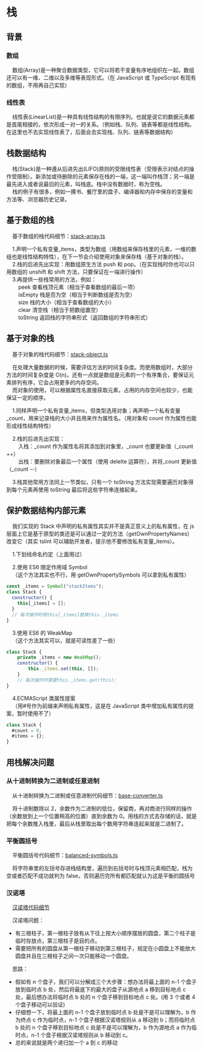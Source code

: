 # 栈

## 背景

### 数组

&nbsp;&nbsp;&nbsp;&nbsp;数组(Array)是一种聚合数据类型，它可以将若干变量有序地组织在一起。数组还可以有一维、二维以及多维等表现形式。（在 JavaScript 或 TypeScript 有现有的数组，不用再自己实现）

### 线性表

&nbsp;&nbsp;&nbsp;&nbsp;线性表(LinearList)是一种具有线性结构的有限序列。也就是说它的数据元素都是首尾相接的，依次形成一对一的关系。（例如栈、队列、链表等都是线性结构。在这里也不去实现线性表了，后面会去实现栈、队列、链表等数据结构）

## 栈数据结构

&nbsp;&nbsp;&nbsp;&nbsp;栈(Stack)是一种遵从后进先出(LIFO)原则的受限线性表（受限表示对结点的操作受限制）。新添加或待删除的元素保存在栈的一端，这一端叫作栈顶；另一端是最先进入或者说最旧的元素，叫栈底。栈中没有数据时，称为空栈。  
&nbsp;&nbsp;&nbsp;&nbsp;栈的例子有很多，例如一摞书、餐厅里的盘子、编译器和内存中保存的变量和方法等、浏览器历史记录。

## 基于数组的栈

&nbsp;&nbsp;&nbsp;&nbsp;基于数组的栈代码细节：[stack-array.ts](https://gitee.com/liawnliu/datastructures_ts/blob/master/src/ts/data-structures/stack-array.ts)

&nbsp;&nbsp;&nbsp;&nbsp;1.声明一个私有变量\_items，类型为数组（用数组来保存栈里的元素，一维的数组也是线性结构特性），在下一节会介绍使用对象来保存栈（基于对象的栈）。  
&nbsp;&nbsp;&nbsp;&nbsp;2.栈的后进先出实现：用数组原生方法 push 和 pop。（在实现栈时你也可以只用数组的 unshift 和 shift 方法，只要保证在一端进行操作）  
&nbsp;&nbsp;&nbsp;&nbsp;3.再提供一些栈常用的方法，例如：  
&nbsp;&nbsp;&nbsp;&nbsp;&nbsp;&nbsp;&nbsp;&nbsp;peek 查看栈顶元素（相当于查看数组的最后一项）  
&nbsp;&nbsp;&nbsp;&nbsp;&nbsp;&nbsp;&nbsp;&nbsp;isEmpty 栈是否为空（相当于判断数组是否为空）  
&nbsp;&nbsp;&nbsp;&nbsp;&nbsp;&nbsp;&nbsp;&nbsp;size 栈的大小（相当于查看数组的大小）  
&nbsp;&nbsp;&nbsp;&nbsp;&nbsp;&nbsp;&nbsp;&nbsp;clear 清空栈（相当于把数组置空）  
&nbsp;&nbsp;&nbsp;&nbsp;&nbsp;&nbsp;&nbsp;&nbsp;toString 返回栈的字符串形式（返回数组的字符串形式）

## 基于对象的栈

&nbsp;&nbsp;&nbsp;&nbsp;基于对象的栈代码细节：[stack-object.ts](https://gitee.com/liawnliu/datastructures_ts/blob/master/src/ts/data-structures/stack-object.ts)

&nbsp;&nbsp;&nbsp;&nbsp;在处理大量数据的时候，需要评估方法的时间复杂度。而使用数组时，大部分方法的时间复杂度是 O(n)。还有一点就是数组是元素的一个有序集合，要保证元素排列有序，它会占用更多的内存空间。  
&nbsp;&nbsp;&nbsp;&nbsp;而对象的使用，可以根据属性名直接获取元素，占用的内存空间也较少，也能保证一定的顺序。

&nbsp;&nbsp;&nbsp;&nbsp;1.同样声明一个私有变量\_items，但类型选用对象；再声明一个私有变量\_count，用来记录栈的大小并且用来作为属性名。（用对象和 count 作为属性也能形成线性结构特性）

&nbsp;&nbsp;&nbsp;&nbsp;2.栈的后进先出实现：  
&nbsp;&nbsp;&nbsp;&nbsp;&nbsp;&nbsp;&nbsp;&nbsp;入栈：\_count 作为属性名将其添加到对象里，\_count 也要更新值（\_count ++）  
&nbsp;&nbsp;&nbsp;&nbsp;&nbsp;&nbsp;&nbsp;&nbsp;出栈：要删除对象最后一个属性（使用 delelte 运算符），并将\_count 更新值（\_count --）

&nbsp;&nbsp;&nbsp;&nbsp;3.栈其他常用方法同上一节类似，只有一个 toString 方法实现需要遍历对象得到每个元素再使用 toString 最后将这些字符串连接起来。

## 保护数据结构内部元素

&nbsp;&nbsp;&nbsp;&nbsp;我们实现的 Stack 中声明的私有属性其实并不是真正意义上的私有属性，在 js 层面上它是基于原型的类还是可以通过一定的方法（getOwnPropertyNames）改变它（其实 tslint 可以辅助开发者，提示他不要修改私有变量\_items）。

&nbsp;&nbsp;&nbsp;&nbsp;1.下划线命名约定（上面用过）

&nbsp;&nbsp;&nbsp;&nbsp;2.使用 ES6 限定作用域 Symbol  
&nbsp;&nbsp;&nbsp;&nbsp;（这个方法其实也不行，用 getOwnPropertySymbols 可以拿到私有属性）

```js
const _items = Symbol("stackItems");
class Stack {
  constructor() {
    this[_items] = [];
  }
  // 每次操作时用this[_items]替换this._items
}
```

&nbsp;&nbsp;&nbsp;&nbsp;3.使用 ES6 的 WeakMap  
&nbsp;&nbsp;&nbsp;&nbsp;（这个方法其实可以，就是可读性差了一些）

```js
class Stack {
    private _items = new WeakMap();
    constructor() {
        this._items.set(this, []);
    }
    // 每次操作时需要this._items.get(this);
}
```

&nbsp;&nbsp;&nbsp;&nbsp;4.ECMAScript 类属性提案  
&nbsp;&nbsp;&nbsp;&nbsp;（用#号作为前缀来声明私有属性，这是在 JavaScript 类中增加私有属性的提案，暂时使用不了）

```js
class Stack {
  #count = 0;
  #items = {};
}
```

## 用栈解决问题

### 从十进制转换为二进制或任意进制

&nbsp;&nbsp;&nbsp;&nbsp;从十进制转换为二进制或任意进制代码细节：[base-converter.ts](https://gitee.com/liawnliu/datastructures_ts/blob/master/src/ts/others/base-converter.ts)

&nbsp;&nbsp;&nbsp;&nbsp;将十进制数除以 2，余数作为二进制的低位，保留商，再对商进行同样的操作（余数放到上一个位置稍高的位置）直到余数为 0。用栈的方式去存储的话，就是把每个余数推入栈里，最后从栈里取出每个数用字符串连起来就是二进制了。

### 平衡圆括号

&nbsp;&nbsp;&nbsp;&nbsp;平衡圆括号代码细节：[balanced-symbols.ts](https://gitee.com/liawnliu/datastructures_ts/blob/master/src/ts/others/balanced-symbols.ts)

&nbsp;&nbsp;&nbsp;&nbsp;将字符串里的左括号存进栈结构里，遍历到右括号时与栈顶元素相匹配，栈为空或者匹配不成功就判为 false，否则遍历完所有都匹配就认为这是平衡的圆括号

### 汉诺塔

&nbsp;&nbsp;&nbsp;&nbsp;[汉诺塔代码细节](https://gitee.com/liawnliu/datastructures_ts/blob/master/src/ts/others/hanoi.ts)

&nbsp;&nbsp;&nbsp;&nbsp;汉诺塔问题：

- 有三根柱子，第一根柱子放有从下往上按大小顺序摆放的圆盘，第二个柱子是临时存放点，第三根柱子是目的点。
- 需要把所有的圆盘从第一根柱子移动到第三根柱子，规定在小圆盘上不能放大圆盘并且在三根柱子之间一次只能移动一个圆盘。

&nbsp;&nbsp;&nbsp;&nbsp;思路：

- 假如有 n 个盘子，我们可以分解成三个大步骤：想办法将最上面的 n-1 个盘子放到临时点 b 处，然后将最底下的最大的盘子从源地点 a 移到目标地点 c 处，最后想办法将临时点 b 处的 n 个盘子移到目标地点 c 处。(用 3 个或者 4 个盘子移动可以验证)
- 仔细想一下，将最上面的 n-1 个盘子放到临时点 b 处是不是可以理解为，b 作为终点 c 作为临时点，n-1 个盘子根据汉诺塔规则从 a 移动到 b；而将临时点 b 处的 n 个盘子移到目标地点 c 处是不是可以理解为，b 作为源地点 a 作为临时点，n-1 个盘子根据汉诺塔规则从 b 移动到 c。
- 总的来说就是两个递归加一个 a 到 c 的移动
